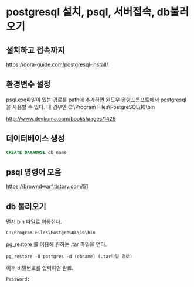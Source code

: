# postgresql  설치, psql, 서버접속, db불러오기

## 설치하고 접속까지

https://dora-guide.com/postgresql-install/

## 환경변수 설정

psql.exe파일이 있는 경로를 path에 추가하면 윈도우 명령프롬프트에서  postgresql을 사용할 수 있다. 내 경우엔 C:\Program Files\PostgreSQL\10\bin

http://www.devkuma.com/books/pages/1426

## 데이터베이스 생성

```sql
CREATE DATABASE db_name
```

## psql 명령어 모음

https://browndwarf.tistory.com/51

## db 불러오기

먼저 bin 파일로 이동한다.

```
C:\Program Files\PostgreSQL\10\bin
```

pg_restore 를 이용해 원하는 .tar 파일을 연다. 

```
pg_restore -U postgres -d (dbname) (.tar파일 경로)
```

이후 비밀번호를 입력하면 완료.

```
Password:
```



